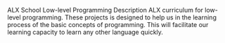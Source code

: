 ALX School Low-level Programming
Description
ALX curriculum for low-level programming. These projects is designed to help us in the learning process of the basic concepts of programming. This will facilitate our learning capacity to learn any other language quickly.
